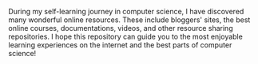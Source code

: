 During my self-learning journey in computer science, I have discovered many wonderful online resources. These include bloggers' sites, the best online courses, documentations, videos, and other resource sharing repositories. I hope this repository can guide you to the most enjoyable learning experiences on the internet and the best parts of computer science!
